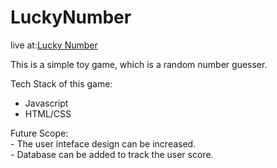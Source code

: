 # LuckyNumber

live at:[Lucky Number](https://0xv1n4y.github.io/LuckyNumber/)

This is a simple toy game, which is a random number guesser.

Tech Stack of this game:
- Javascript
- HTML/CSS

Future Scope: \
    - The user inteface design can be increased.\
    - Database can be added to track the user score.

